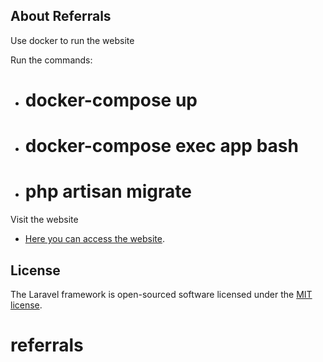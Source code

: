 ## About Referrals

Use docker to run the website

Run the commands:
- # docker-compose up
- # docker-compose exec app bash
- # php artisan migrate

Visit the website
- [Here you can access the website](http://localhost:8000/login).

## License

The Laravel framework is open-sourced software licensed under the [MIT license](https://opensource.org/licenses/MIT).
# referrals
